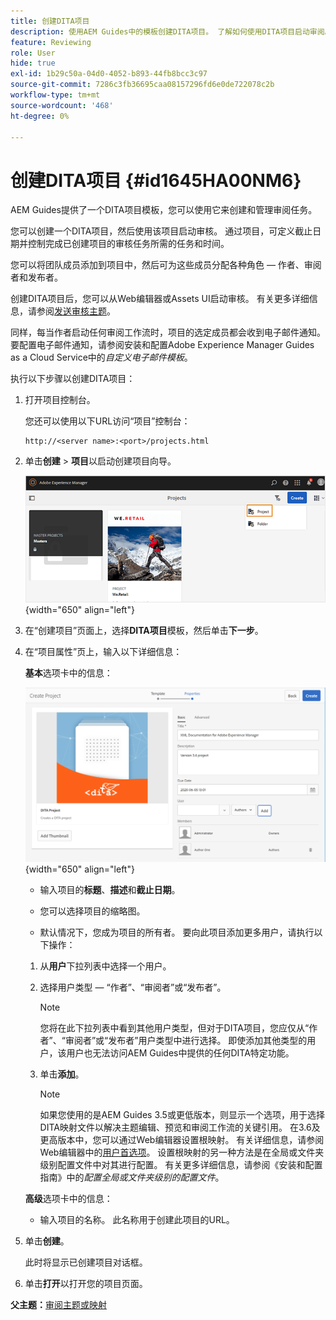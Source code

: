 ```yaml
---
title: 创建DITA项目
description: 使用AEM Guides中的模板创建DITA项目。 了解如何使用DITA项目启动审阅。
feature: Reviewing
role: User
hide: true
exl-id: 1b29c50a-04d0-4052-b893-44fb8bcc3c97
source-git-commit: 7286c3fb36695caa08157296fd6e0de722078c2b
workflow-type: tm+mt
source-wordcount: '468'
ht-degree: 0%

---
```


# 创建DITA项目 {#id1645HA00NM6}

AEM Guides提供了一个DITA项目模板，您可以使用它来创建和管理审阅任务。

您可以创建一个DITA项目，然后使用该项目启动审核。 通过项目，可定义截止日期并控制完成已创建项目的审核任务所需的任务和时间。

您可以将团队成员添加到项目中，然后可为这些成员分配各种角色 — 作者、审阅者和发布者。

创建DITA项目后，您可以从Web编辑器或Assets UI启动审核。 有关更多详细信息，请参阅[发送审核主题](review-send-topics-for-review.md#)。

同样，每当作者启动任何审阅工作流时，项目的选定成员都会收到电子邮件通知。 要配置电子邮件通知，请参阅安装和配置Adobe Experience Manager Guides as a Cloud Service中的&#x200B;*自定义电子邮件模板*。

执行以下步骤以创建DITA项目：

1. 打开项目控制台。

   您还可以使用以下URL访问“项目”控制台：

   ```http
   http://<server name>:<port>/projects.html
   ```

1. 单击&#x200B;**创建** \> **项目**&#x200B;以启动创建项目向导。

   ![](images/project-console-63.png){width="650" align="left"}

1. 在“创建项目”页面上，选择&#x200B;**DITA项目**&#x200B;模板，然后单击&#x200B;**下一步**。

1. 在“项目属性”页上，输入以下详细信息：

   **基本**&#x200B;选项卡中的信息：

   ![](images/create-project.png){width="650" align="left"}

   - 输入项目的&#x200B;**标题**、**描述**&#x200B;和&#x200B;**截止日期**。

   - 您可以选择项目的缩略图。

   - 默认情况下，您成为项目的所有者。 要向此项目添加更多用户，请执行以下操作：

   1. 从&#x200B;**用户**&#x200B;下拉列表中选择一个用户。

   1. 选择用户类型 — “作者”、“审阅者”或“发布者”。

      >[!NOTE]
      >
      >您将在此下拉列表中看到其他用户类型，但对于DITA项目，您应仅从“作者”、“审阅者”或“发布者”用户类型中进行选择。 即使添加其他类型的用户，该用户也无法访问AEM Guides中提供的任何DITA特定功能。

   1. 单击&#x200B;**添加**。

      >[!NOTE]
      >
      >如果您使用的是AEM Guides 3.5或更低版本，则显示一个选项，用于选择DITA映射文件以解决主题编辑、预览和审阅工作流的关键引用。 在3.6及更高版本中，您可以通过Web编辑器设置根映射。 有关详细信息，请参阅Web编辑器中的[用户首选项](web-editor-features.md#id2087G0P40SB)。 设置根映射的另一种方法是在全局或文件夹级别配置文件中对其进行配置。 有关更多详细信息，请参阅《安装和配置指南》中的&#x200B;*配置全局或文件夹级别的配置文件*。

   **高级**&#x200B;选项卡中的信息：

   - 输入项目的名称。 此名称用于创建此项目的URL。

1. 单击&#x200B;**创建**。

   此时将显示已创建项目对话框。

1. 单击&#x200B;**打开**&#x200B;以打开您的项目页面。


**父主题：**[&#x200B;审阅主题或映射](review.md)
